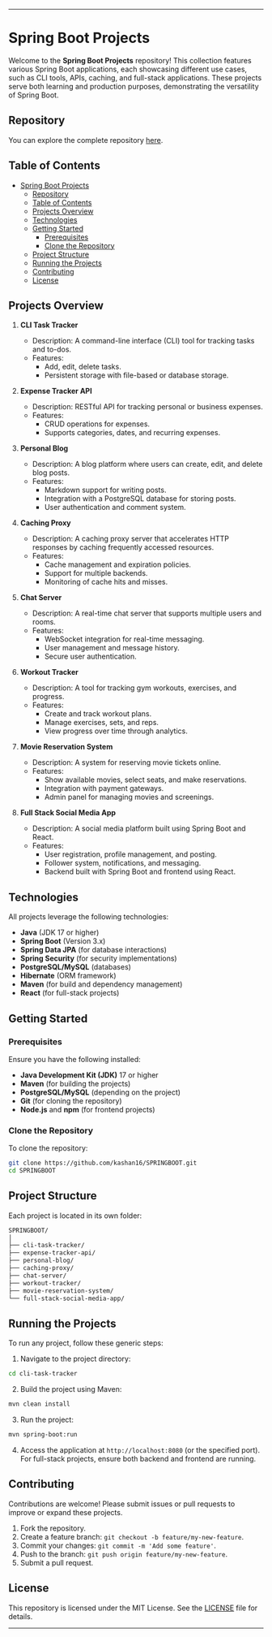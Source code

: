 ---

# Spring Boot Projects

Welcome to the **Spring Boot Projects** repository! This collection features various Spring Boot applications, each showcasing different use cases, such as CLI tools, APIs, caching, and full-stack applications. These projects serve both learning and production purposes, demonstrating the versatility of Spring Boot.

## Repository

You can explore the complete repository [here](https://github.com/kashan16/SPRINGBOOT.git).

## Table of Contents

- [Spring Boot Projects](#spring-boot-projects)
  - [Repository](#repository)
  - [Table of Contents](#table-of-contents)
  - [Projects Overview](#projects-overview)
  - [Technologies](#technologies)
  - [Getting Started](#getting-started)
    - [Prerequisites](#prerequisites)
    - [Clone the Repository](#clone-the-repository)
  - [Project Structure](#project-structure)
  - [Running the Projects](#running-the-projects)
  - [Contributing](#contributing)
  - [License](#license)

## Projects Overview

1. **CLI Task Tracker**
   - Description: A command-line interface (CLI) tool for tracking tasks and to-dos.
   - Features: 
     - Add, edit, delete tasks.
     - Persistent storage with file-based or database storage.

2. **Expense Tracker API**
   - Description: RESTful API for tracking personal or business expenses.
   - Features: 
     - CRUD operations for expenses.
     - Supports categories, dates, and recurring expenses.

3. **Personal Blog**
   - Description: A blog platform where users can create, edit, and delete blog posts.
   - Features:
     - Markdown support for writing posts.
     - Integration with a PostgreSQL database for storing posts.
     - User authentication and comment system.

4. **Caching Proxy**
   - Description: A caching proxy server that accelerates HTTP responses by caching frequently accessed resources.
   - Features:
     - Cache management and expiration policies.
     - Support for multiple backends.
     - Monitoring of cache hits and misses.

5. **Chat Server**
   - Description: A real-time chat server that supports multiple users and rooms.
   - Features:
     - WebSocket integration for real-time messaging.
     - User management and message history.
     - Secure user authentication.

6. **Workout Tracker**
   - Description: A tool for tracking gym workouts, exercises, and progress.
   - Features:
     - Create and track workout plans.
     - Manage exercises, sets, and reps.
     - View progress over time through analytics.

7. **Movie Reservation System**
   - Description: A system for reserving movie tickets online.
   - Features:
     - Show available movies, select seats, and make reservations.
     - Integration with payment gateways.
     - Admin panel for managing movies and screenings.

8. **Full Stack Social Media App**
   - Description: A social media platform built using Spring Boot and React.
   - Features:
     - User registration, profile management, and posting.
     - Follower system, notifications, and messaging.
     - Backend built with Spring Boot and frontend using React.

## Technologies

All projects leverage the following technologies:

- **Java** (JDK 17 or higher)
- **Spring Boot** (Version 3.x)
- **Spring Data JPA** (for database interactions)
- **Spring Security** (for security implementations)
- **PostgreSQL/MySQL** (databases)
- **Hibernate** (ORM framework)
- **Maven** (for build and dependency management)
- **React** (for full-stack projects)

## Getting Started

### Prerequisites

Ensure you have the following installed:

- **Java Development Kit (JDK)** 17 or higher
- **Maven** (for building the projects)
- **PostgreSQL/MySQL** (depending on the project)
- **Git** (for cloning the repository)
- **Node.js** and **npm** (for frontend projects)

### Clone the Repository

To clone the repository:

```bash
git clone https://github.com/kashan16/SPRINGBOOT.git
cd SPRINGBOOT
```

## Project Structure

Each project is located in its own folder:

```bash
SPRINGBOOT/
│
├── cli-task-tracker/
├── expense-tracker-api/
├── personal-blog/
├── caching-proxy/
├── chat-server/
├── workout-tracker/
├── movie-reservation-system/
└── full-stack-social-media-app/
```

## Running the Projects

To run any project, follow these generic steps:

1. Navigate to the project directory:

```bash
cd cli-task-tracker
```

2. Build the project using Maven:

```bash
mvn clean install
```

3. Run the project:

```bash
mvn spring-boot:run
```

4. Access the application at `http://localhost:8080` (or the specified port). For full-stack projects, ensure both backend and frontend are running.

## Contributing

Contributions are welcome! Please submit issues or pull requests to improve or expand these projects.

1. Fork the repository.
2. Create a feature branch: `git checkout -b feature/my-new-feature`.
3. Commit your changes: `git commit -m 'Add some feature'`.
4. Push to the branch: `git push origin feature/my-new-feature`.
5. Submit a pull request.

## License

This repository is licensed under the MIT License. See the [LICENSE](LICENSE) file for details.

---